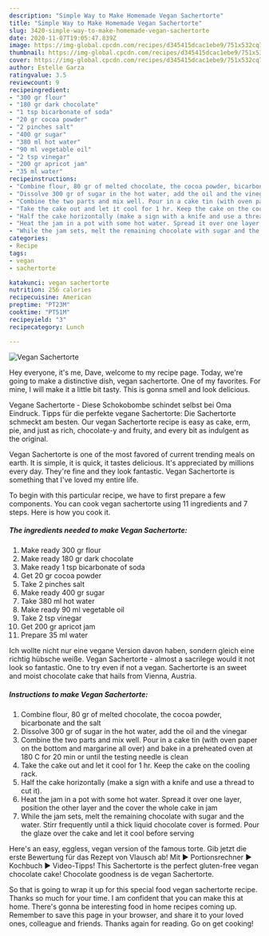 ```yaml
---
description: "Simple Way to Make Homemade Vegan Sachertorte"
title: "Simple Way to Make Homemade Vegan Sachertorte"
slug: 3420-simple-way-to-make-homemade-vegan-sachertorte
date: 2020-11-07T19:05:47.839Z
image: https://img-global.cpcdn.com/recipes/d345415dcac1ebe9/751x532cq70/vegan-sachertorte-recipe-main-photo.jpg
thumbnail: https://img-global.cpcdn.com/recipes/d345415dcac1ebe9/751x532cq70/vegan-sachertorte-recipe-main-photo.jpg
cover: https://img-global.cpcdn.com/recipes/d345415dcac1ebe9/751x532cq70/vegan-sachertorte-recipe-main-photo.jpg
author: Estelle Garza
ratingvalue: 3.5
reviewcount: 9
recipeingredient:
- "300 gr flour"
- "180 gr dark chocolate"
- "1 tsp bicarbonate of soda"
- "20 gr cocoa powder"
- "2 pinches salt"
- "400 gr sugar"
- "380 ml hot water"
- "90 ml vegetable oil"
- "2 tsp vinegar"
- "200 gr apricot jam"
- "35 ml water"
recipeinstructions:
- "Combine flour, 80 gr of melted chocolate, the cocoa powder, bicarbonate and the salt"
- "Dissolve 300 gr of sugar in the hot water, add the oil and the vinegar"
- "Combine the two parts and mix well. Pour in a cake tin (with oven paper on the bottom and margarine all over) and bake in a preheated oven at 180 C for 20 min or until the testing needle is clean"
- "Take the cake out and let it cool for 1 hr. Keep the cake on the cooling rack."
- "Half the cake horizontally (make a sign with a knife and use a thread to cut it)."
- "Heat the jam in a pot with some hot water. Spread it over one layer, position the other layer and the cover the whole cake in jam"
- "While the jam sets, melt the remaining chocolate with sugar and the water. Stirr frequently until a thick liquid chocolate cover is formed. Pour the glaze over the cake and let it cool before serving"
categories:
- Recipe
tags:
- vegan
- sachertorte

katakunci: vegan sachertorte 
nutrition: 256 calories
recipecuisine: American
preptime: "PT23M"
cooktime: "PT51M"
recipeyield: "3"
recipecategory: Lunch

---
```



![Vegan Sachertorte](https://img-global.cpcdn.com/recipes/d345415dcac1ebe9/751x532cq70/vegan-sachertorte-recipe-main-photo.jpg)

Hey everyone, it's me, Dave, welcome to my recipe page. Today, we're going to make a distinctive dish, vegan sachertorte. One of my favorites. For mine, I will make it a little bit tasty. This is gonna smell and look delicious.

Vegane Sachertorte - Diese Schokobombe schindet selbst bei Oma Eindruck. Tipps für die perfekte vegane Sachertorte: Die Sachertorte schmeckt am besten. Our vegan Sachertorte recipe is easy as cake, erm, pie, and just as rich, chocolate-y and fruity, and every bit as indulgent as the original.

Vegan Sachertorte is one of the most favored of current trending meals on earth. It is simple, it is quick, it tastes delicious. It's appreciated by millions every day. They're fine and they look fantastic. Vegan Sachertorte is something that I've loved my entire life.


To begin with this particular recipe, we have to first prepare a few components. You can cook vegan sachertorte using 11 ingredients and 7 steps. Here is how you cook it.

<!--inarticleads1-->

##### The ingredients needed to make Vegan Sachertorte:

1. Make ready 300 gr flour
1. Make ready 180 gr dark chocolate
1. Make ready 1 tsp bicarbonate of soda
1. Get 20 gr cocoa powder
1. Take 2 pinches salt
1. Make ready 400 gr sugar
1. Take 380 ml hot water
1. Make ready 90 ml vegetable oil
1. Take 2 tsp vinegar
1. Get 200 gr apricot jam
1. Prepare 35 ml water


Ich wollte nicht nur eine vegane Version davon haben, sondern gleich eine richtig hübsche weiße. Vegan Sachertorte - almost a sacrilege would it not look so fantastic. One to try even if not a vegan. Sachertorte is an sweet and moist chocolate cake that hails from Vienna, Austria. 

<!--inarticleads2-->

##### Instructions to make Vegan Sachertorte:

1. Combine flour, 80 gr of melted chocolate, the cocoa powder, bicarbonate and the salt
1. Dissolve 300 gr of sugar in the hot water, add the oil and the vinegar
1. Combine the two parts and mix well. Pour in a cake tin (with oven paper on the bottom and margarine all over) and bake in a preheated oven at 180 C for 20 min or until the testing needle is clean
1. Take the cake out and let it cool for 1 hr. Keep the cake on the cooling rack.
1. Half the cake horizontally (make a sign with a knife and use a thread to cut it).
1. Heat the jam in a pot with some hot water. Spread it over one layer, position the other layer and the cover the whole cake in jam
1. While the jam sets, melt the remaining chocolate with sugar and the water. Stirr frequently until a thick liquid chocolate cover is formed. Pour the glaze over the cake and let it cool before serving


Here&#39;s an easy, eggless, vegan version of the famous torte. Gib jetzt die erste Bewertung für das Rezept von Vlausch ab! Mit ► Portionsrechner ► Kochbuch ► Video-Tipps! This Sachertorte is the perfect gluten-free vegan chocolate cake! Chocolate goodness is de vegan Sachertorte. 

So that is going to wrap it up for this special food vegan sachertorte recipe. Thanks so much for your time. I am confident that you can make this at home. There's gonna be interesting food in home recipes coming up. Remember to save this page in your browser, and share it to your loved ones, colleague and friends. Thanks again for reading. Go on get cooking!
